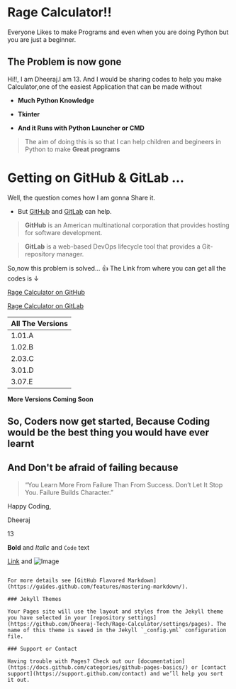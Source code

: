 # Rage Calculator!!


Everyone Likes to make Programs and even when you are doing Python but you are just a beginner.
  ## The Problem is now gone
 Hi!!, I am Dheeraj.I am 13. And I would be sharing codes to help you make Calculator,one of the easiest Application that can be made without 
 * **Much Python Knowledge**
 * **Tkinter**
 
 * **And it Runs with Python Launcher or CMD**

> The aim of doing this is so that I can help 
> children and begineers in Python to make __**Great**__
> __**programs**__

# Getting on GitHub & GitLab ...
Well, the question comes how I am gonna Share it.

- But [GitHub](https://github.com) and [GitLab](https://gitlab.com) can help.

> **GitHub** is an American multinational corporation that provides hosting for software development.

> **GitLab** is a web-based DevOps lifecycle tool that provides a Git-repository manager.

So,now this problem is solved... 👍
The Link from where you can get all the codes is ↓

[Rage Calculator on GitHub](https://github.com/Dheeraj-Tech/Rage-Calculator)

[Rage Calculator on GitLab](https://gitlab.com/Dheeraj-Tech/Rage-Calculator)

| All The Versions 
| ------ |
| 1.01.A | [PlDb] 
| 1.02.B | [PlGh] 
| 2.03.C | [PlGd] 
| 3.01.D | [PlOd] 
| 3.07.E | [PlMe] 
__**More Versions Coming Soon**__

## So, Coders now get started, Because Coding would be the best thing you would have ever learnt
## And Don't be afraid of failing because
> “You Learn More From Failure Than From Success. Don’t Let It Stop You. Failure Builds Character.”

Happy Coding,

Dheeraj

13

**Bold** and _Italic_ and `Code` text

[Link](url) and ![Image](src)
```

For more details see [GitHub Flavored Markdown](https://guides.github.com/features/mastering-markdown/).

### Jekyll Themes

Your Pages site will use the layout and styles from the Jekyll theme you have selected in your [repository settings](https://github.com/Dheeraj-Tech/Rage-Calculator/settings/pages). The name of this theme is saved in the Jekyll `_config.yml` configuration file.

### Support or Contact

Having trouble with Pages? Check out our [documentation](https://docs.github.com/categories/github-pages-basics/) or [contact support](https://support.github.com/contact) and we’ll help you sort it out.
